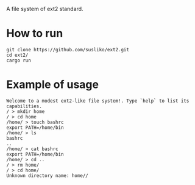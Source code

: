 A file system of ext2 standard.

# How to run
```
git clone https://github.com/susliko/ext2.git
cd ext2/
cargo run
```

# Example of usage
```
Welcome to a modest ext2-like file system!. Type `help` to list its capabilities.
/ > mkdir home
/ > cd home
/home/ > touch bashrc
export PATH=/home/bin
/home/ > ls      
bashrc
..
/home/ > cat bashrc
export PATH=/home/bin
/home/ > cd ..
/ > rm home/
/ > cd home/
Unknown directory name: home//
```




